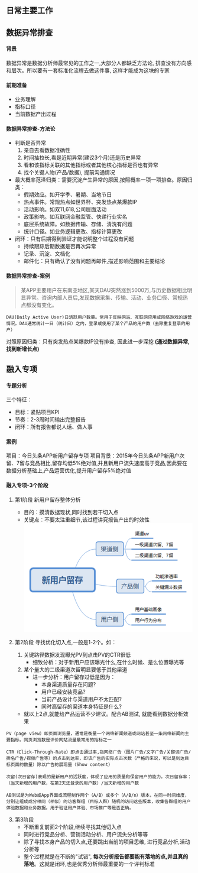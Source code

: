 ## 日常主要工作
 
## 数据异常排查
 
#### 背景
数据异常是数据分析师最常见的工作之一,大部分人都缺乏方法论, 排查没有方向感和层次。所以要有一套标准化流程去做这件事, 这样才能成为这块的专家
 
#### 前期准备
- 业务理解
- 指标口径
- 当前数据产出过程

#### 数据异常排查-方法论
- 判断是否异常
    1. 亲自去看数据准确性
    2. 时间抽拉长,看是近期异常(建议3个月)还是历史异常
    3. 看和该指标关联的其他指标或者其他核心指标是否也有异常
    4. 找个关键人物(产品/数据), 提前沟通情况
- 最大概率范泽归类：需要沉淀产生异常的原因,按照概率一项一项排查。原因归类：
    - 假期效应。如开学季、暑期、当地节日
    - 热点事件。常规热点如世界杯、突发热点某爆款IP
    - 活动影响。如双11,618,公司层面活动
    - 政策影响。如互联网金融监管、快递行业实名
    - 底层系统故障。如数据传输、存储、清洗有问题
    - 统计口径。如业务逻辑更改、指标计算更改
- 闭环：只有后期得到验证才能说明整个过程没有问题 
    - 持续跟踪后期数据是否再次异常
    - 记录、沉淀、文档化
    - 邮件化：只有确认了没有问题再邮件,描述影响范围和主要结论

#### 数据异常排查-案例
> 某APP主要用户在东南亚地区,某天DAU突然涨到5000万,与历史数据相比明显异常。咨询内部人员后,发现数据采集、传输、活动、业务口径、常规热点都没有变化。

```
DAU(Daily Active User)日活跃用户数量。常用于反映网站、互联网应用或网络游戏的运营情况。DAU通常统计一日（统计日）之内，登录或使用了某个产品的用户数（去除重复登录的用户）
```
对照原因归类：只有突发热点某爆款IP没有排查, 因此进一步深挖 **(通过数据异常,找到新增长点)**

## 融入专项
#### 专题分析
三个特征：
- 目标：紧贴项目KPI
- 节奏：2-3周时间输出完整报告
- 闭环：所有报告都说人话、做人事

#### 案例
项目：今日头条APP新用户留存专项
项目背景：2015年今日头条APP新用户次留、7留与竞品相比,留存均低5%绝对值,并且新用户流失速度高于竞品,因此要在数据分析基础上,产品运营优化,提升用户留存5%绝对值

#### 融入专项-3个阶段
1. 第1阶段 新用户留存整体分析
    - 目的：摸清数据现状,同时找到若干切入点
    - 关键点：不要太注重细节,该过程讲究报告产出的时效性
![image](https://raw.githubusercontent.com/bdkwl/big_data_note/master/%E6%95%B0%E6%8D%AE%E5%88%86%E6%9E%90%E6%80%9D%E7%BB%B4%E6%A1%88%E4%BE%8B/%E5%90%84%E7%B1%BB%E4%BC%81%E4%B8%9A%E7%9A%84%E6%95%B0%E6%8D%AE%E5%88%86%E6%9E%90%E5%B7%A5%E4%BD%9C/%E6%96%B0%E7%94%A8%E6%88%B7%E7%95%99%E5%AD%98.png)

2. 第2阶段 寻找优化切入点,一般是1-2个。如：
    1. 关键路径数据发现曝光PV到点击PV的CTR很低
        - 细致分析：对于新用户应该曝光什么,在什么时候、是么位置曝光等
    2. 某个量大的二级渠道次留明显要低于其他渠道
        - 进一步分析：用户留存过低是因为：
            - 本身渠道质量存在问题?
            - 用户已经安装竞品?
            - 当前产品设计与渠道用户不太匹配?
            - 同时高留存的渠道本身特征是什么?
    - 就以上2点,就能给产品运营不少建议。配合AB测试, 就能看到数据分析效果

```
PV（page view）即页面浏览量，通常是衡量一个网络新闻频道或网站甚至一条网络新闻的主要指标。网页浏览数是评价网站流量最常用的指标之一

CTR（Click-Through-Rate）即点击通过率,指网络广告（图片广告/文字广告/关键词广告/排名广告/视频广告等）的点击到达率，即该广告的实际点击次数（严格的来说，可以是到达目标页面的数量）除以广告的展现量（Show content）

次留(次日留存)表现的是新用户的活跃度，体现了应用的质量和保留用户的能力。次日留存率：（当天新增的用户数，在第2天还登录的用户数）/当天新增的用户数

AB测试是为Web或App界面或流程制作两个（A/B）或多个（A/B/n）版本，在同一时间维度，分别让组成成分相同（相似）的访客群组（目标人群）随机的访问这些版本，收集各群组的用户体验数据和业务数据。用于验证用户体验、市场推广等是否正确。
```
3. 第3阶段 
    - 不断重复前面2个阶段,继续寻找其他切入点
    - 同时进行竞品分析、营销活动分析、用户流失分析等等
    - 除了寻找本身产品的切入点,还要跳出当前的项目思维, 进行竞品分析,活动分析等
    - 整个过程就是在不断的"试错", **每次分析报告都要能有落地的点,并且真的落地**。这就是闭环,也是优秀分析师最重要的一个评判标准
